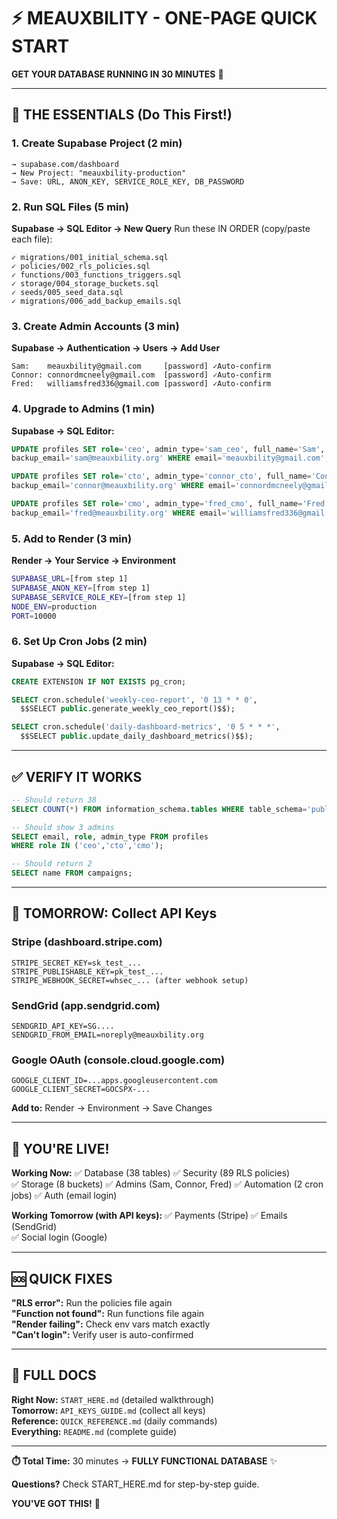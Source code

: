 # ⚡ MEAUXBILITY - ONE-PAGE QUICK START

**GET YOUR DATABASE RUNNING IN 30 MINUTES** 🚀

---

## 🎯 THE ESSENTIALS (Do This First!)

### 1. Create Supabase Project (2 min)
```
→ supabase.com/dashboard
→ New Project: "meauxbility-production"
→ Save: URL, ANON_KEY, SERVICE_ROLE_KEY, DB_PASSWORD
```

### 2. Run SQL Files (5 min)
**Supabase → SQL Editor → New Query**
Run these IN ORDER (copy/paste each file):
```
✓ migrations/001_initial_schema.sql
✓ policies/002_rls_policies.sql  
✓ functions/003_functions_triggers.sql
✓ storage/004_storage_buckets.sql
✓ seeds/005_seed_data.sql
✓ migrations/006_add_backup_emails.sql
```

### 3. Create Admin Accounts (3 min)
**Supabase → Authentication → Users → Add User**
```
Sam:    meauxbility@gmail.com     [password] ✓Auto-confirm
Connor: connordmcneely@gmail.com  [password] ✓Auto-confirm
Fred:   williamsfred336@gmail.com [password] ✓Auto-confirm
```

### 4. Upgrade to Admins (1 min)
**Supabase → SQL Editor:**
```sql
UPDATE profiles SET role='ceo', admin_type='sam_ceo', full_name='Sam', 
backup_email='sam@meauxbility.org' WHERE email='meauxbility@gmail.com';

UPDATE profiles SET role='cto', admin_type='connor_cto', full_name='Connor',
backup_email='connor@meauxbility.org' WHERE email='connordmcneely@gmail.com';

UPDATE profiles SET role='cmo', admin_type='fred_cmo', full_name='Fred',
backup_email='fred@meauxbility.org' WHERE email='williamsfred336@gmail.com';
```

### 5. Add to Render (3 min)
**Render → Your Service → Environment**
```bash
SUPABASE_URL=[from step 1]
SUPABASE_ANON_KEY=[from step 1]
SUPABASE_SERVICE_ROLE_KEY=[from step 1]
NODE_ENV=production
PORT=10000
```

### 6. Set Up Cron Jobs (2 min)
**Supabase → SQL Editor:**
```sql
CREATE EXTENSION IF NOT EXISTS pg_cron;

SELECT cron.schedule('weekly-ceo-report', '0 13 * * 0',
  $$SELECT public.generate_weekly_ceo_report()$$);

SELECT cron.schedule('daily-dashboard-metrics', '0 5 * * *',
  $$SELECT public.update_daily_dashboard_metrics()$$);
```

---

## ✅ VERIFY IT WORKS

```sql
-- Should return 38
SELECT COUNT(*) FROM information_schema.tables WHERE table_schema='public';

-- Should show 3 admins
SELECT email, role, admin_type FROM profiles 
WHERE role IN ('ceo','cto','cmo');

-- Should return 2
SELECT name FROM campaigns;
```

---

## 🔑 TOMORROW: Collect API Keys

### Stripe (dashboard.stripe.com)
```
STRIPE_SECRET_KEY=sk_test_...
STRIPE_PUBLISHABLE_KEY=pk_test_...
STRIPE_WEBHOOK_SECRET=whsec_... (after webhook setup)
```

### SendGrid (app.sendgrid.com)
```
SENDGRID_API_KEY=SG....
SENDGRID_FROM_EMAIL=noreply@meauxbility.org
```

### Google OAuth (console.cloud.google.com)
```
GOOGLE_CLIENT_ID=...apps.googleusercontent.com
GOOGLE_CLIENT_SECRET=GOCSPX-...
```

**Add to:** Render → Environment → Save Changes

---

## 🎯 YOU'RE LIVE!

**Working Now:**
✅ Database (38 tables)
✅ Security (89 RLS policies)  
✅ Storage (8 buckets)
✅ Admins (Sam, Connor, Fred)
✅ Automation (2 cron jobs)
✅ Auth (email login)

**Working Tomorrow (with API keys):**
✅ Payments (Stripe)
✅ Emails (SendGrid)  
✅ Social login (Google)

---

## 🆘 QUICK FIXES

**"RLS error":** Run the policies file again  
**"Function not found":** Run functions file again  
**"Render failing":** Check env vars match exactly  
**"Can't login":** Verify user is auto-confirmed

---

## 📖 FULL DOCS

**Right Now:** `START_HERE.md` (detailed walkthrough)  
**Tomorrow:** `API_KEYS_GUIDE.md` (collect all keys)  
**Reference:** `QUICK_REFERENCE.md` (daily commands)  
**Everything:** `README.md` (complete guide)

---

**⏱️ Total Time:** 30 minutes → **FULLY FUNCTIONAL DATABASE** ✨

**Questions?** Check START_HERE.md for step-by-step guide.

**YOU'VE GOT THIS!** 💪